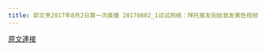 ```yaml
---
title: 郭文贵2017年8月2日第一次直播 20170802_1试试网络：拜托推友别给我发黄色视频．下一集的爆料的大概的预报！(1)
---
```


[原文連接](https://gnews.org/ThreadView/53484170)



